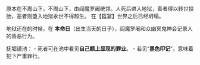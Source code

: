 原本在不周山下，不周山下，由阎魔罗阇统领。人死后进入地狱，善者得以转世投胎，恶者则堕入地狱永世不得超生。
在【筵宴】世界之后已经坍塌。


地狱还在的时候，在 **本命日**（出生当天的日子），阎魔罗阇和众幽冥鬼神会记录人的善恶行为。

抚垢镜池：
    - 死者可在池中看见**自己额上显现的罪业**。
    - 若见“**黑色印记**”，意味着犯下严重罪行。

